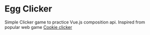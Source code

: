 # Egg Clicker

Simple Clicker game to practice Vue.js composition api.
Inspired from popular web game [Cookie clicker](https://orteil.dashnet.org/cookieclicker/)
